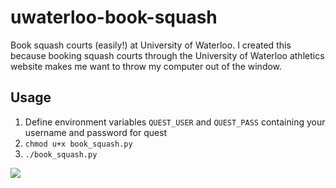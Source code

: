 # uwaterloo-book-squash
Book squash courts (easily!) at University of Waterloo. I created this because booking squash courts through the University of Waterloo athletics website makes me want to throw my computer out of the window.

## Usage
1. Define environment variables `QUEST_USER` and `QUEST_PASS` containing your username and password for quest
2. `chmod u+x book_squash.py`
3. `./book_squash.py`

![](squash.gif)
